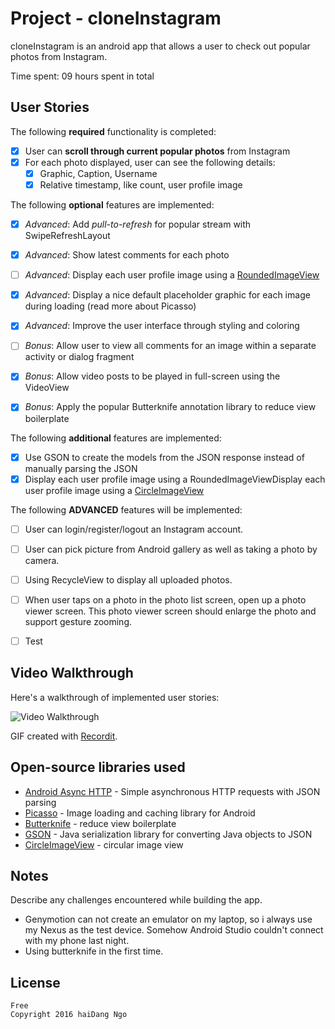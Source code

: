# Project - cloneInstagram

cloneInstagram is an android app that allows a user to check out popular photos from Instagram. 

Time spent: 09 hours spent in total

## User Stories

The following **required** functionality is completed:

* [X] User can **scroll through current popular photos** from Instagram
* [X] For each photo displayed, user can see the following details:
  * [X] Graphic, Caption, Username
  * [X] Relative timestamp, like count, user profile image

The following **optional** features are implemented:

* [X] *Advanced*: Add *pull-to-refresh* for popular stream with SwipeRefreshLayout 
* [X] *Advanced*: Show latest comments for each photo
* [ ] *Advanced*: Display each user profile image using a [RoundedImageView](https://github.com/vinc3m1/RoundedImageView)
* [X] *Advanced*: Display a nice default placeholder graphic for each image during loading (read more about Picasso)
* [X] *Advanced*: Improve the user interface through styling and coloring

* [ ] *Bonus*: Allow user to view all comments for an image within a separate activity or dialog fragment
* [X] *Bonus*: Allow video posts to be played in full-screen using the VideoView
* [X] *Bonus*: Apply the popular Butterknife annotation library to reduce view boilerplate

The following **additional** features are implemented:

* [X] Use GSON to create the models from the JSON response instead of manually parsing the JSON
* [X] Display each user profile image using a RoundedImageViewDisplay each user profile image using a [CircleImageView](https://github.com/hdodenhof/CircleImageView)

The following **ADVANCED** features will be implemented:
* [ ] User can login/register/logout an Instagram account.
* [ ] User can pick picture from Android gallery as well as taking a photo by camera.
* [ ] Using RecycleView to display all uploaded photos.
* [ ] When user taps on a photo in the photo list screen, open up a photo viewer screen. This photo viewer screen should enlarge the photo and support gesture zooming.

* [ ] Test

## Video Walkthrough 

Here's a walkthrough of implemented user stories:

<img src='https://github.com/tiger30/cloneInstagram/blob/master/Resources/Demo.gif' title='Video Walkthrough' width='' alt='Video Walkthrough' />

GIF created with [Recordit](http://recordit.co/).

## Open-source libraries used

- [Android Async HTTP](https://github.com/loopj/android-async-http) - Simple asynchronous HTTP requests with JSON parsing
- [Picasso](http://square.github.io/picasso/) - Image loading and caching library for Android
- [Butterknife](https://github.com/JakeWharton/butterknife) - reduce view boilerplate
- [GSON](https://github.com/google/gson) - Java serialization library for converting Java objects to JSON
- [CircleImageView](https://github.com/hdodenhof/CircleImageView) - circular image view

## Notes

Describe any challenges encountered while building the app.
- Genymotion can not create an emulator on my laptop, so i always use my Nexus as the test device. Somehow Android Studio couldn't connect with my phone last night.
- Using butterknife in the first time.


## License

    Free
    Copyright 2016 haiDang Ngo
